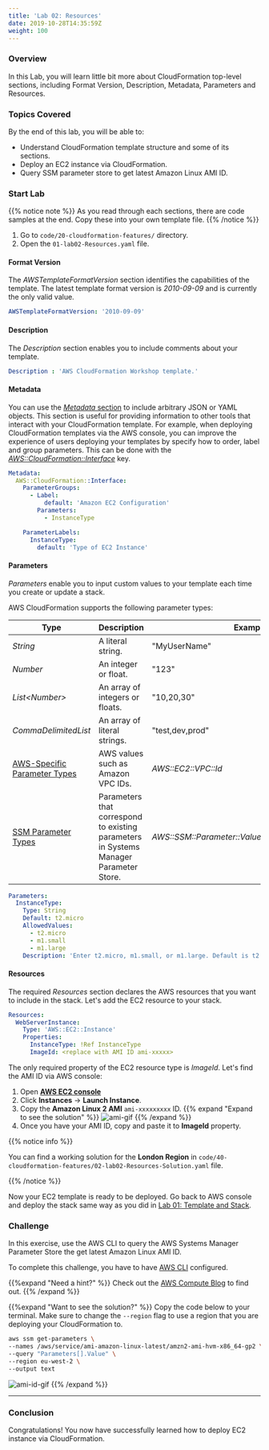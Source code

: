 ```yaml
---
title: 'Lab 02: Resources'
date: 2019-10-28T14:35:59Z
weight: 100
---
```


### Overview

In this Lab, you will learn little bit more about CloudFormation top-level sections, including Format Version, Description, Metadata, Parameters and Resources.

### Topics Covered
By the end of this lab, you will be able to:

+ Understand CloudFormation template structure and some of its sections.
+ Deploy an EC2 instance via CloudFormation.
+ Query SSM parameter store to get latest Amazon Linux AMI ID.

### Start Lab

{{% notice note %}}
As you read through each sections, there are code samples at the end. Copy these into your own template file. 
{{% /notice %}}

1. Go to `code/20-cloudformation-features/` directory.
1. Open the `01-lab02-Resources.yaml` file.

#### Format Version
The _AWSTemplateFormatVersion_ section identifies the capabilities of the template. The latest template format
 version is _2010-09-09_ and is currently the only valid value. 
 
```yaml
AWSTemplateFormatVersion: '2010-09-09'
```

#### Description
The _Description_ section enables you to include comments about your template.

```yaml
Description : 'AWS CloudFormation Workshop template.'
```

#### Metadata
You can use the [_Metadata_ section](https://docs.aws.amazon.com/AWSCloudFormation/latest/UserGuide/metadata-section-structure.html) to include arbitrary JSON or YAML objects. 
This section is useful for providing information to other tools that interact with your CloudFormation template. 
For example, when deploying CloudFormation templates via the AWS console, you can improve the experience of users deploying your templates by specify how to order, label and group parameters. This can be done with the [_AWS::CloudFormation::Interface_](https://docs.aws.amazon.com/AWSCloudFormation/latest/UserGuide/aws-resource-cloudformation-interface.html) key. 

```yaml
Metadata:
  AWS::CloudFormation::Interface:
    ParameterGroups:
      - Label:
          default: 'Amazon EC2 Configuration'
        Parameters:
          - InstanceType

    ParameterLabels:
      InstanceType:
        default: 'Type of EC2 Instance'
```

#### Parameters
_Parameters_ enable you to input custom values to your template each time you create or update a stack.

AWS CloudFormation supports the following parameter types:

|Type|Description|Example|
|----|----|----|
| _String_ |A literal string.|"MyUserName"|
| _Number_ |An integer or float.|"123"|
| _List\<Number\>_ |An array of integers or floats.|"10,20,30"|
| _CommaDelimitedList_ |An array of literal strings.|"test,dev,prod"|
|[AWS-Specific Parameter Types](https://docs.aws.amazon.com/AWSCloudFormation/latest/UserGuide/parameters-section-structure.html#aws-specific-parameter-types)|AWS values such as Amazon VPC IDs.| _AWS::EC2::VPC::Id_ |
|[SSM Parameter Types](https://docs.aws.amazon.com/AWSCloudFormation/latest/UserGuide/parameters-section-structure.html#aws-ssm-parameter-types)|Parameters that correspond to existing parameters in Systems Manager Parameter Store.| _AWS::SSM::Parameter::Value\<AWS::EC2::Image::Id\>_ |
 
```yaml
Parameters:
  InstanceType:
    Type: String
    Default: t2.micro
    AllowedValues:
      - t2.micro
      - m1.small
      - m1.large
    Description: 'Enter t2.micro, m1.small, or m1.large. Default is t2.micro.'
``` 

#### Resources

The required _Resources_ section declares the AWS resources that you want to include in the stack. Let's add the EC2 resource to your stack.

```yaml {hl_lines=[6]}
Resources:
  WebServerInstance:
    Type: 'AWS::EC2::Instance'
    Properties:
      InstanceType: !Ref InstanceType
      ImageId: <replace with AMI ID ami-xxxxx>
```

The only required property of the EC2 resource type is _ImageId_. Let's find the AMI ID via AWS console:

  1. Open **[AWS EC2 console](https://console.aws.amazon.com/ec2)**
  1. Click **Instances** -> **Launch Instance**.
  1. Copy the **Amazon Linux 2 AMI** `ami-xxxxxxxxx` ID.
  {{% expand "Expand to see the solution" %}}
  ![ami-gif](../ami-1.gif)
  {{% /expand %}}
  1. Once you have your AMI ID, copy and paste it to **ImageId** property.

{{% notice info %}}
 
You can find a working solution for the **London Region** in `code/40-cloudformation-features/02-lab02-Resources-Solution.yaml` file.

{{% /notice %}}

Now your EC2 template is ready to be deployed. Go back to AWS console and deploy the stack same way as you did in 
[Lab 01: Template and Stack](/30-cloudformation-fundamentals/200-lab-01-stack).

### Challenge

In this exercise, use the AWS CLI to query the AWS Systems Manager Parameter Store the get latest Amazon Linux AMI ID. 

To complete this challenge, you have to have [AWS CLI](/20-prerequisites/200-awscli) configured.

{{%expand "Need a hint?" %}}
Check out the [AWS Compute Blog](https://aws.amazon.com/blogs/compute/query-for-the-latest-amazon-linux-ami-ids-using-aws-systems-manager-parameter-store/) to find out.
{{% /expand %}}

{{%expand "Want to see the solution?" %}}
Copy the code below to your terminal. Make sure to change the `--region` flag to use a region that you are deploying your CloudFormation to.

```bash
aws ssm get-parameters \
--names /aws/service/ami-amazon-linux-latest/amzn2-ami-hvm-x86_64-gp2 \
--query "Parameters[].Value" \
--region eu-west-2 \
--output text
```

![ami-id-gif](../ami-id.gif)
{{% /expand %}}

---
### Conclusion
Congratulations! You now have successfully learned how to deploy EC2 instance via CloudFormation.
